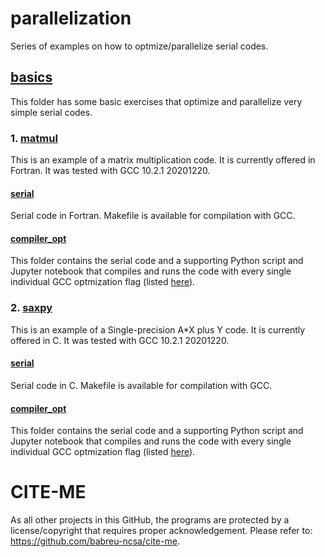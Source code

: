 # parallelization
Series of examples on how to optmize/parallelize serial codes.

## [basics](./basics)
This folder has some basic exercises that optimize and parallelize very simple serial codes.
### 1. [matmul](./basics/matmul)
This is an example of a matrix multiplication code. It is currently offered in Fortran. It was tested with GCC 10.2.1 20201220.
#### [serial](./basics/matmul/serial)
Serial code in Fortran. Makefile is available for compilation with GCC. 
#### [compiler_opt](./basics/matmul/compiler_opt)
This folder contains the serial code and a supporting Python script and Jupyter notebook that compiles and runs the code with every single individual GCC optmization flag (listed [here](https://gcc.gnu.org/onlinedocs/gcc/Optimize-Options.html)).
### 2. [saxpy](./basics/saxpy)
This is an example of a Single-precision A\*X plus Y code. It is currently offered in C. It was tested with GCC 10.2.1 20201220.
#### [serial](./basics/saxpy/serial)
Serial code in C. Makefile is available for compilation with GCC. 
#### [compiler_opt](./basics/matmul/compiler_opt)
This folder contains the serial code and a supporting Python script and Jupyter notebook that compiles and runs the code with every single individual GCC optmization flag (listed [here](https://gcc.gnu.org/onlinedocs/gcc/Optimize-Options.html)).





# CITE-ME
As all other projects in this GitHub, the programs are protected by a license/copyright that requires proper acknowledgement. Please refer to: https://github.com/babreu-ncsa/cite-me.

